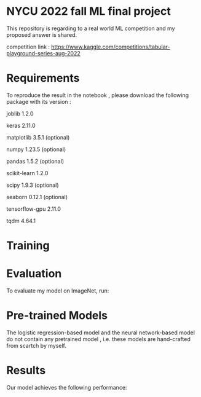 # NYCU 2022 fall ML final project
This repository is regarding to a real world ML competition and my proposed answer is shared. 

competition link : https://www.kaggle.com/competitions/tabular-playground-series-aug-2022

# Requirements

To reproduce the result in the notebook , please download the following package with its version : 

joblib              1.2.0	

keras               2.11.0

matplotlib          3.5.1		  (optional)

numpy               1.23.5	  (optional)

pandas              1.5.2		  (optional)

scikit-learn        1.2.0             

scipy               1.9.3		  (optional)

seaborn             0.12.1	  (optional)

tensorflow-gpu      2.11.0

tqdm                4.64.1

# Training



# Evaluation
To evaluate my model on ImageNet, run:

# Pre-trained Models
The logistic regression-based model and the neural network-based model do not contain any pretrained model , i.e. these models are hand-crafted from scartch by myself.

# Results
Our model achieves the following performance:

